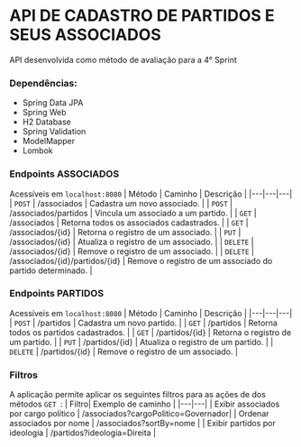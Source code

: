 # API DE CADASTRO DE PARTIDOS E SEUS ASSOCIADOS
API desenvolvida como método de avaliação para a 4° Sprint

### Dependências:
- Spring Data JPA
- Spring Web
- H2 Database
- Spring Validation
- ModelMapper
- Lombok 

### Endpoints ASSOCIADOS
Acessíveis em `localhost:8080`
| Método | Caminho | Descrição |
|---|---|---|
| `POST` | /associados | Cadastra um novo associado. |
| `POST` | /associados/partidos | Vincula um associado a um partido. |
| `GET` | /associados | Retorna todos os associados cadastrados. |
| `GET` | /associados/{id} | Retorna o registro de um associado. |
| `PUT` | /associados/{id} | Atualiza o registro de um associado. |
| `DELETE` | /associados/{id} | Remove o registro de um associado. |
| `DELETE` | /associados/{id}/partidos/{id} | Remove o registro de um associado do partido determinado. |

### Endpoints PARTIDOS
Acessíveis em `localhost:8080`
| Método | Caminho | Descrição |
|---|---|---|
| `POST` | /partidos | Cadastra um novo partido. |
| `GET` | /partidos | Retorna todos os partidos cadastrados. |
| `GET` | /partidos/{id} | Retorna o registro de um partido. |
| `PUT` | /partidos/{id} | Atualiza o registro de um partido. |
| `DELETE` | /partidos/{id} | Remove o registro de um associado. |

### Filtros
A aplicação permite aplicar os seguintes filtros para as ações de dos métodos `GET `:
| Filtro| Exemplo de caminho |
|---|---|
| Exibir associados por cargo político | /associados?cargoPolitico=Governador|
| Ordenar associados por nome | /associados?sortBy=nome |
| Exibir partidos por ideologia | /partidos?ideologia=Direita |



